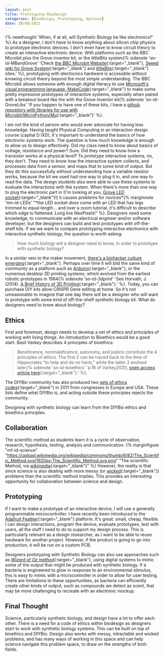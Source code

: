 ```yaml
---
layout: post
title: Prototyping Biodesign
categories: [Biodesign, Prototyping, Opinion]
date: 20/09/2021
---
```


{% newthought 'When, if at all, will Synthetic Biology be like  electronics?' %} As a designer, I don't _have_ to know anything about silicon chip physics to prototype electronic devices.<!--more--> I don't even have to know circuit theory to create an interactive electronic device. With platforms such as the BBC Microbit plus the Grove inventor kit, or the littleBits system{% sidenote 'sn-id-MBandGrove' 'Check [the BBC Microbit Website](https://microbit.org){:target="_blank"}, [Seeed wiki for Grove System](https://seeeddoc.github.io/Grove_System/){:target="_blank"} and [littleBits](https://sphero.com/pages/littlebits){:target="_blank"} sites.' %}, prototyping with electronics hardware is accessible without knowing circuit theory beyond the most simple understanding. The BBC Microbit allows someone with enough digital literacy to use [Microsoft's visual programming language, MakeCode](https://makecode.microbit.org){:target="_blank"} to make some pretty impressive prototypes of interactive systems, especially when paired with a breakout board like the with the Grove inventor kit{% sidenote 'sn-id-GroveLibs' 'If you happen to have one of these kits, I have a [github repository with libraries for use with Microbit/MicroPython/Mu](https://github.com/philgough/grove_pygestures){:target="_blank"}' %}. 

I am not the kind of person who would ever advocate for having less knowledge. Having taught Physical Computing in an interaction design course (capital D IXD), it's important to understand the basics of how electronic systems work. The question is how much knowledge is enough to allow us to design effectively. Did my class need to know about basics of voltage, resistance and power? Sure. Did they need to know how a transistor works at a physical level? To _prototype_ interactive systems, no, they don't. They need to know how the interactive system collects, and processes data from a sensor, and maps that to some kind of output. But they do this successfully without understanding how a variable resistor works, because the kit we used had one way to plug it in, and one way to read the data. The design students also were able to use these systems to evaluate the interactions with the system. When there's more than one way to plug the electronic part in (I'm looking at you, [Grove LED socket](https://wiki.seeedstudio.com/Grove-LED_Socket_Kit/){:target="_blank"}!) it causes problems for novices*{% marginnote 'mn-id-LEDs' "*the LED socket *does* come with an LED that has legs trimmed to equal length... and over a zoom tutorial, it's difficult to describe which edge is flattened. Long live NeoPixels!" %}. Designers need some knowledge, to communicate with an electrical engineer and/or software developer, but the designers can build and test prototypes with off-the-shelf kits. If we we want to compare prototyping interactive electronics with interactive synthetic biology, the question is worth asking: 

> How much biology will a designer need to know, in order to prototype with synthetic biology?

In a similar vein to the maker movement, [there's a biohacker culture emerging](https://www.forbes.com/sites/fernandezelizabeth/2019/09/19/yes-people-can-edit-the-genome-in-their-garage-can-they-be-regulated/){:target="_blank"}. Perhaps over time it will bild the same kind of community as a platform such as [Arduino](http://arduino.cc){:target="_blank"}, or the numerous desktop 3D printing systems, which evolved from the earliest robotic prototypes in 1984{% sidenote 'sn-id-3dprint' 'See Horvath, J. (2014). [A Brief History of 3D Printing](https://doi.org/10.1007/978-1-4842-0025-4_1){:target="_blank"}.' %}. Today, you can purchase DIY kits allow CRISPR Gene editing at home. So it's not unreasonable to imagine that one day there will be a designer who will want to prototype with some kind of off-the-shelf synthetic biology kit. What do designers need to know about biology?

## Ethics
First and foremost, design needs to develop a set of ethics and principles of working with living things. An introduction to Bioethics would be a good start. Basil Varkey describes 4 principles of bioethics:

> Beneficence, nonmaleficence, autonomy, and justice constitute the 4 principles of ethics. The first 2 can be traced back to the time of Hippocrates “to help and do no harm,” while the latter 2 evolved later{% sidenote 'sn-id-bioethics' 'p.18 of Varkey2020, [open access article here](https://doi.org/10.1159/000509119){:target="_blank"}.' %}.

The DIYBio community has also produced two [sets of ethics codes](https://diybio.org/codes/){:target="_blank"} in 2011 from congresses in Europe and USA. These lists define what DIYBio is, and acting outside these principles rejects the community. 

Designing with synthetic biology can learn from the DIYBio ethics and bioethics principles. 

## Collaboration
The scientific method as students learn it is a cycle of observation, research, hypothesis, testing, analysis and communication. 
{% marginfigure "mf-id-science" "https://upload.wikimedia.org/wikipedia/commons/thumb/8/82/The_Scientific_Method.svg/1920px-The_Scientific_Method.svg.png" "The scientific Method, via [wikimedia](https://en.wikipedia.org/wiki/Scientific_method#/media/File:The_Scientific_Method.svg){:target="_blank"}" %}
However, the reality is that since science is also dealing with more messy (or [wicked](https://direct.mit.edu/posc/article/28/4/482/97500/Mess-in-Science-and-Wicked-Problems){:target="_blank"}) problems than the scientific method implies. This provides an interesting opportunity for collaboration between science and design. 

## Prototyping
If I want to make a prototype of an interactive device, I will use a generally programmable microcontroller. I have recently been introduced to the [Adafruit Feather](https://www.adafruit.com/category/943){:target="_blank"} platform. It's great: small, cheap, flexible. I can design interactions, program the device, evaluate prototypes, test with users, all the stuff I need to do to support my design process. This is particularly relevant as a design researcher, as I want to be able to reuse hardware for another project. However, if the product is going to go into production, it will be run on a custom PCB. 

Designers prototyping with Synthetic Biology can also use approaches such as [*Wizard of Oz* method](https://medium.com/the-31-5-guy/the-wizard-of-oz-prototyping-technique-9d8366cd7692){:target="_blank"}, using digital systems to mimic some of the output that might be produced with synthetic biology. If a bacteria is engineered to glow in response to an environmental stimulus, this is easy to mimic with a microcontroller in order to allow for user testing. There are limitations to these opportunities, as bacteria can efficiently create other kinds of output, such as compounds we detect as scent, that may be more challenging to recreate with an electronic mockup.

## Final Thought
Science, particularly synthetic biology, and design have a lot to offer each other. There is a need for a code of ethics within biodesign as designers start to work with synthetic biology systems. This can be built on top of bioethics and DIYBio. Design also works with messy, intractable and wicked problems, and has many ways of working in this space and can help science navigate this problem space, to draw on the strengths of both fields.
